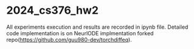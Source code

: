 # 2024_cs376_hw2

All experiments execution and results are recorded in ipynb file. Detailed code implementation is on NeurlODE implmentation forked repo(https://github.com/guu980-dev/torchdiffeq).
